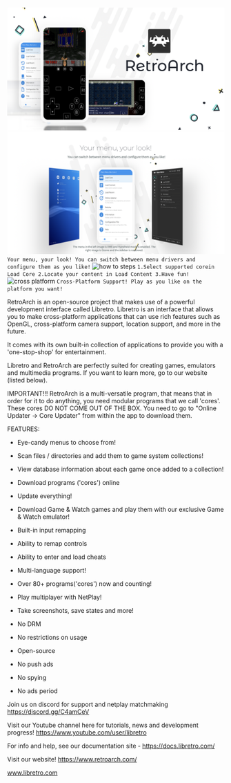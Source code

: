 ![promo](Media/main/promo.png)
![menus](Media/main/menus.png)
```Your menu, your look! You can switch between menu drivers and configure them as you like!```
![how to steps](Media/main/how-to.jpg)
```1.Select supported corein Load Core 2.Locate your content in Load Content 3.Have fun!```
![cross platform](Media/main/cross-platform.jpg)
```Cross-Platform Support! Play as you like on the platform you want!```

RetroArch is an open-source project that makes use of a powerful development interface called Libretro. Libretro is an interface that allows you to make cross-platform applications that can use rich features such as OpenGL, cross-platform camera support, location support, and more in the future.

It comes with its own built-in collection of applications to provide you with a 'one-stop-shop' for entertainment.

Libretro and RetroArch are perfectly suited for creating games, emulators and multimedia programs. If you want to learn more, go to our website (listed below).

IMPORTANT!!!
RetroArch is a multi-versatile program, that means that in order for it to do anything, you need modular programs that we call 'cores'. These cores DO NOT COME OUT OF THE BOX. You need to go to "Online Updater -> Core Updater" from within the app to download them.

FEATURES:
* Eye-candy menus to choose from!
* Scan files / directories and add them to game system collections!
* View database information about each game once added to a collection!
* Download programs ('cores') online
* Update everything!
* Download Game & Watch games and play them with our exclusive Game & Watch emulator!
* Built-in input remapping
* Ability to remap controls
* Ability to enter and load cheats
* Multi-language support!
* Over 80+ programs('cores') now and counting!
* Play multiplayer with NetPlay!
* Take screenshots, save states and more!

* No DRM
* No restrictions on usage
* Open-source
* No push ads
* No spying
* No ads period

Join us on discord for support and netplay matchmaking
https://discord.gg/C4amCeV

Visit our Youtube channel here for tutorials, news and development progress!
https://www.youtube.com/user/libretro

For info and help, see our documentation site -
https://docs.libretro.com/

Visit our website!
https://www.retroarch.com/

www.libretro.com
